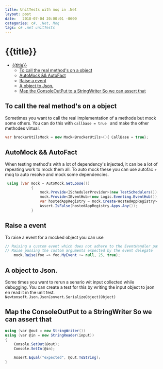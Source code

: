```yaml
---
title: UnitTests with moq in .Net
layout: post
date:   2018-07-04 20:00:01 -0600
categories: c#, .Net, Moq
tags: c# .net unitTests
---
```


# {{title}}

- [{{title}}](#title)
    - [To call the real method's on a object](#to-call-the-real-methods-on-a-object)
    - [AutoMock && AutoFact](#automock--autofact)
    - [Raise a event](#raise-a-event)
    - [A object to Json.](#a-object-to-json)
    - [Map the ConsoleOutPut to a StringWriter So we can assert that](#map-the-consoleoutput-to-a-stringwriter-so-we-can-assert-that)

## To call the real method's on a object

Sometimes you want to call the real implementation of a methode but mock some others.
You can do this with `callbase = true ` and make the other methodes virtual.

```csharp
var brockerUtilsMock = new Mock<BrockerUtils>(){ CallBase = true};
```

## AutoMock && AutoFact

When testing method's with a lot of dependency's injected, it can be a lot of repeating work to mock them all.
To auto mock these you can use autofac + moq to auto resolve and mock some dependencies.

```csharp
 using (var mock = AutoMock.GetLoose())
            {
                mock.Provide<ISchedulerProvider>(new TestSchedulers());
                mock.Provide<IEventHub>(new Logic.Eventing.EventHub());
                var hostedAppRegistry = mock.Create<HostedAppRegistry>();
                Assert.IsFalse(hostedAppRegistry.Apps.Any());
            }
```

## Raise a event

To raise a event for a mocked object you can use 

```csharp
// Raising a custom event which does not adhere to the EventHandler pattern
// Raise passing the custom arguments expected by the event delegate
    mock.Raise(foo => foo.MyEvent += null, 25, true);
```

## A object to Json.

Some times you want to rerun a senario wit input collected while debugging. You can create a test for this by writing the input object to json en read it in the unit test. ```Newtonsoft.Json.JsonConvert.SerializeObject(Object)``` 

## Map the ConsoleOutPut to a StringWriter So we can assert that

```csharp
using (var @out = new StringWriter())
using (var @in = new StringReader(input))
{
    Console.SetOut(@out);
    Console.SetIn(@in);

    Assert.Equal("expected", @out.ToString);
}
```
